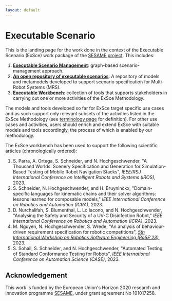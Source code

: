 ```yaml
---
layout: default
---
```

# Executable Scenario

This is the landing page for the work done in the context of the Executable Scenario (ExSce)
work package of the [SESAME project](https://www.sesame-project.org/). This includes:

1. **[Executable Scenario Management](https://github.com/hbrs-sesame/exsce_management)**:
   graph-based scenario-management approach.
2. **[An open repository of executable scenarios](exsce-repo.md)**:
   A repository of models and metamodels developed to support scenario specification for
   Multi-Robot Systems (MRS).
3. **[Executable Workbench](exsce-workbench.md)**: collection of tools that supports stakeholders
   in carrying out one or more activities of the ExSce Methodology.

The models and tools developed so far for ExSce target specific use cases and as such support only
relevant subsets of the activities listed in the ExSce Methodology (see
[terminology page](terminology.md) for definition). For other use cases and activities,
users should enrich and extend ExSce with suitable models and tools accordingly,
the process of which is enabled by our methodology.

The ExSce workbench has been used to support the following scientific articles
(chronologically ordered):

1. S. Parra, A. Ortega, S. Schneider, and N. Hochgeschwender, "A Thousand Worlds: Scenery
   Specification and Generation for Simulation-Based Testing of Mobile Robot Navigation Stacks",
   _IEEE/RSJ International Conference on Intelligent Robots and Systems (IROS)_, 2023.
2. S. Schneider, N. Hochgeschwender, and H. Bruyninckx, "Domain-specific languages for kinematic
   chains and their solver algorithms: lessons learned for composable models,"
   _IEEE International Conference on Robotics and Automation (ICRA)_, 2023.
3. D. Nurchalifah, S. Blumenthal, L. Lo Iacono, and N. Hochgeschwender, "Analysing the Safety and
   Security of a UV-C Disinfection Robot,"
   _IEEE International Conference on Robotics and Automation (ICRA)_, 2023.
4. M. Nguyen, N. Hochgeschwender, S. Wrede, "An analysis of behaviour-driven requirement specification
   for robotic competitions",
   [_5th International Workshop on Robotics Software Engineering (RoSE’23)_](https://rose-workshops.github.io/rose2023/), 2023.
5. S. Sohail, S. Schneider, and N. Hochgeschwender, "Automated Testing of Standard Conformance Testing
   for Robots", _IEEE International Conference on Automation Science (CASE)_, 2023.

## Acknowledgement

This work is funded by the European Union's Horizon 2020 research and innovation programme
[SESAME](https://www.sesame-project.org/), under grant agreement No 101017258.
